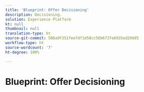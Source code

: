 ```yaml
---
title: 'Blueprint: Offer Decisioning'
description: Decisioning.
solution: Experience Platform
kt: null
thumbnail: null
translation-type: ht
source-git-commit: 506a9f351feefdf1d58cc56b672fe6935ed29dd5
workflow-type: ht
source-wordcount: '7'
ht-degree: 100%

---
```


# Blueprint: Offer Decisioning

